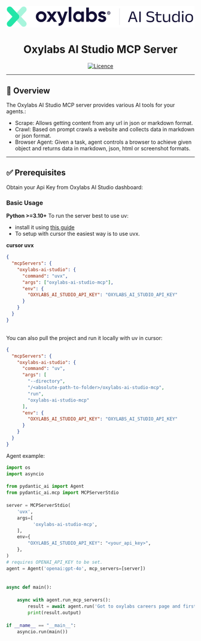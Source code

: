 
<p align="center">
  <img src="assets/logo.svg" alt="Oxylabs + MCP">
</p>
<h1 align="center" style="border-bottom: none;">
  Oxylabs AI Studio MCP Server
</h1>

<div align="center">

[![Licence](https://img.shields.io/badge/license-MIT-blue.svg)](https://github.com/oxylabs/oxylabs-ai-studio-mcp-py/blob/main/LICENSE)

</div>

---

## 📖 Overview

The Oxylabs AI Studio MCP server provides various AI tools for your agents.:
- Scrape: Allows getting content from any url in json or markdown format.
- Crawl: Based on prompt crawls a website and collects data in markdown or json format.
- Browser Agent: Given a task, agent controls a browser to achieve given object and returns data in markdown, json, html or screenshot formats.


---

## ✅ Prerequisites

Obtain your Api Key from Oxylabs AI Studio dashboard:


### Basic Usage
**Python >=3.10+**
To run the server best to use uv:
- install it using [this guide](https://docs.astral.sh/uv/getting-started/installation/)
- To setup with cursor the easiest way is to use uvx.

<strong>cursor uvx</strong>

```json
{
  "mcpServers": {
    "oxylabs-ai-studio": {
      "command": "uvx",
      "args": ["oxylabs-ai-studio-mcp"],
      "env": {
        "OXYLABS_AI_STUDIO_API_KEY": "OXYLABS_AI_STUDIO_API_KEY"
      }
    }
  }
}
```

</br>
You can also pull the project and run it locally with uv in cursor:

```json
{
  "mcpServers": {
    "oxylabs-ai-studio": {
      "command": "uv",
      "args": [
        "--directory",
        "/<absolute-path-to-folder>/oxylabs-ai-studio-mcp",
        "run",
        "oxylabs-ai-studio-mcp"
      ],
      "env": {
        "OXYLABS_AI_STUDIO_API_KEY": "OXYLABS_AI_STUDIO_API_KEY"
      }
    }
  }
}
```

Agent example:

```python
import os
import asyncio

from pydantic_ai import Agent
from pydantic_ai.mcp import MCPServerStdio

server = MCPServerStdio(  
    'uvx',
    args=[
          'oxylabs-ai-studio-mcp',
    ],
    env={
        "OXYLABS_AI_STUDIO_API_KEY": "<your_api_key>",
    },
)
# requires OPENAI_API_KEY to be set.
agent = Agent('openai:gpt-4o', mcp_servers=[server])


async def main():
   
    async with agent.run_mcp_servers():
        result = await agent.run('Got to oxylabs careers page and first first available job and return the job title and description.')
        print(result.output)

if __name__ == "__main__":
    asyncio.run(main())
```